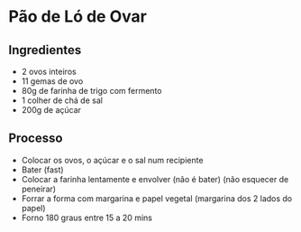 # Pão de Ló de Ovar

## Ingredientes

- 2 ovos inteiros
- 11 gemas de ovo
- 80g de farinha de trigo com fermento
- 1 colher de chá de sal
- 200g de açúcar

## Processo

- Colocar os ovos, o açúcar e o sal num recipiente
- Bater (fast)
- Colocar a farinha lentamente e envolver (não é bater) (não esquecer de peneirar)
- Forrar a forma com margarina e papel vegetal (margarina dos 2 lados do papel)
- Forno 180 graus entre 15 a 20 mins
